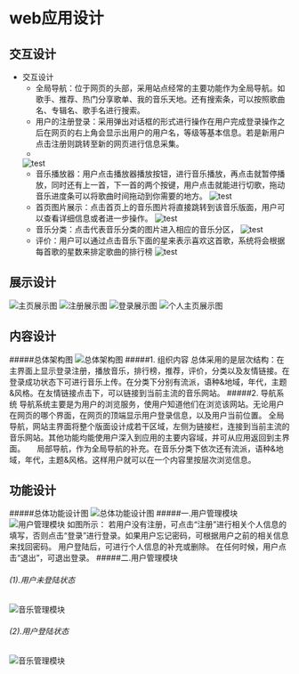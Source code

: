 # web应用设计
## 交互设计
+ 交互设计
    + 全局导航：位于网页的头部，采用站点经常的主要功能作为全局导航。如歌手、推荐、热门分享歌单、我的音乐天地。还有搜索条，可以按照歌曲名、专辑名、歌手名进行搜索。
    + 用户的注册登录：采用弹出对话框的形式进行操作在用户完成登录操作之后在网页的右上角会显示出用户的用户名，等级等基本信息。若是新用户点击注册则跳转至新的网页进行信息采集。
    + 
    ![test](https://github.com/131213web/ProjectTask/blob/master/tasks/task06/login.PNG "sdf")
    + 音乐播放器：用户点击播放器播放按钮，进行音乐播放，再点击就暂停播放，同时还有上一首，下一首的两个按键，用户点击就能进行切歌，拖动音乐进度条可以将歌曲时间拖动到你需要的地方。
    ![test](https://github.com/131213web/ProjectTask/blob/master/tasks/task06/player.PNG "sdf")
    + 首页图片展示：点击首页上的音乐图片将直接跳转到该音乐版面，用户可以查看详细信息或者进一步操作。
    ![test](https://github.com/131213web/ProjectTask/blob/master/tasks/task06/display.PNG "sdf")
    + 音乐分类：点击代表音乐分类的图片进入相应的音乐分区，
    ![test](https://github.com/131213web/ProjectTask/blob/master/tasks/task06/category.PNG "sdf")
    + 评价：用户可以通过点击音乐下面的星来表示喜欢这首歌，系统将会根据每首歌的星数来排定歌曲的排行榜
    ![test](https://github.com/131213web/ProjectTask/blob/master/tasks/task06/evaluate.PNG "sdf")

## 展示设计
![主页展示图](https://github.com/131213web/ProjectTask/blob/master/tasks/task06/homepage.png "sdf")
![注册展示图](https://github.com/131213web/ProjectTask/blob/master/tasks/task06/zhuce1.png "sdf")
![登录展示图](https://github.com/131213web/ProjectTask/blob/master/tasks/task06/denglu1.png "sdf")
![个人主页展示图](https://github.com/131213web/ProjectTask/blob/master/tasks/task06/personalpage.png "sdf")
## 内容设计
#####总体架构图
![总体架构图](https://github.com/131213web/ProjectTask/blob/master/tasks/task06/Content_01.png "function")
#####1. 组织内容
   总体采用的是层次结构：在主界面上显示登录注册，播放音乐，排行榜，推荐，评价，分类以及友情链接。在登录成功状态下可进行音乐上传。在分类下分别有流派，语种&地域，年代，主题&风格。在友情链接点击下，可以链接到当前主流的音乐网站。
#####2. 导航系统
   导航系统主要是为用户的浏览服务，使用户知道他们在浏览该网站。无论用户在网页的哪个界面，在网页的顶端显示用户登录信息，以及用户当前位置。
   全局导航，网站主界面将整个版面设计成若干区域，左侧为链接栏，连接到当前主流的音乐网站。其他功能均能使用户深入到应用的主要内容域，并可从应用返回到主界面。
　 局部导航，作为全局导航的补充。在音乐分类下依次还有流派，语种&地域，年代，主题&风格。这样用户就可以在一个内容里按层次浏览信息。

## 功能设计
#####总体功能设计图
![总体功能设计图](https://github.com/131213web/ProjectTask/blob/master/tasks/task06/Functional%20Design_1.PNG "function")
#####一.用户管理模块
![用户管理模块](https://github.com/131213web/ProjectTask/blob/master/tasks/task06/Functional%20Design_2.jpg "function")
如图所示：
若用户没有注册，可点击“注册”进行相关个人信息的填写，否则点击“登录”进行登录。如果用户忘记密码，可根据用户之前的相关信息来找回密码。
用户登陆后，可进行个人信息的补充或删除。
在任何时候，用户点击“退出”，可退出登录。
#####二.用户管理模块
###### (1).用户未登陆状态
![音乐管理模块](https://github.com/131213web/ProjectTask/blob/master/tasks/task06/Functional%20Design_3.PNG "function")
###### (2).用户登陆状态
![音乐管理模块](https://github.com/131213web/ProjectTask/blob/master/tasks/task06/Functional%20Design_4.PNG "function")
